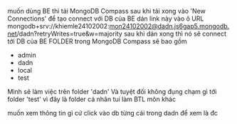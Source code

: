 muốn dùng BE thì tải MongoDB Compass
sau khi tải xong vào 'New Connections' để tạo connect với DB của BE
dán link này vào ô URL
mongodb+srv://khiemle24102002:mon24102002@dadn.js6gap5.mongodb.net/dadn?retryWrites=true&w=majority
sau khi dán xong thì nó sẽ connect tới DB của BE
FOLDER trong MongoDB Compass sẽ bao gồm
+ admin 
+ dadn
+ local
+ test 

Mình sẽ làm việc trên folder 'dadn'
Và tuyệt đối không đụng chạm gì tới folder 'test' vì đây là folder cá nhân tui làm BTL môn khác

muốn xem thông tin gì cứ click vào db từng cái trong dadn để xem là đc
